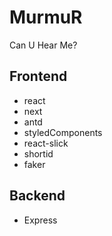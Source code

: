 # MurmuR

Can U Hear Me?

## Frontend

- react
- next
- antd
- styledComponents
- react-slick
- shortid
- faker

## Backend

- Express
